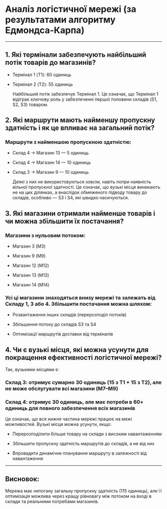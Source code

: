 # Аналіз логістичної мережі (за результатами алгоритму Едмондса-Карпа)

---

## 1. Які термінали забезпечують найбільший потік товарів до магазинів?

- Термінал 1 (T1): 60 одиниць

- Термінал 2 (T2): 55 одиниць

  Найбільший потік забезпечує Термінал 1.
  Це означає, що Термінал 1 відіграє ключову роль у забезпеченні першої половини складів (S1, S2, S3) товаром.

## 2. Які маршрути мають найменшу пропускну здатність і як це впливає на загальний потік?

### Маршрути з найменшою пропускною здатністю:

- Склад 4 → Магазин 13 — 5 одиниць

- Склад 4 → Магазин 14 — 10 одиниць

- Склад 3 → Магазин 9 — 10 одиниць

  Деякі з них не використовуються зовсім, навіть попри наявність вільної пропускної здатності. Це означає, що вузькі місця виникають не на цих ділянках, а внаслідок обмеженого підводу товару до складів, особливо — S3 і S4, які швидко насичуються.

## 3. Які магазини отримали найменше товарів і чи можна збільшити їх постачання?

### Магазини з нульовим потоком:

- Магазин 3 (M3)

- Магазин 9 (M9)

- Магазин 12 (M12)

- Магазин 13 (M13)

- Магазин 14 (M14)

### Усі ці магазини знаходяться внизу мережі та залежать від Складу 1, 3 або 4. Збільшити постачання можна шляхом:

- Розвантаження інших складів (перерозподіл потоків)

- Збільшення потоку до складів S3 та S4

- Оптимізації маршрутів доставки від терміналів

## 4. Чи є вузькі місця, які можна усунути для покращення ефективності логістичної мережі?

Так, вузькими місцями є:

### Склад 3: отримує сумарно 30 одиниць (15 з T1 + 15 з T2), але не може обслугувати всі магазини (M7–M9)

### Склад 4: отримує 30 одиниць, але має потреби в 60+ одиниць для повного забезпечення всіх магазинів

Це означає, що вся нижня частина мережі працює на межі можливостей. Вузькі місця можна усунути, якщо:

- Перерозподілити більше товару на склади з високим навантаженням

- Збільшити пропускну здатність маршрутів до складів, а не від них

- Впровадити динамічне планування маршруту в залежності від навантаження

---

## Висновок:

Мережа має непогану загальну пропускну здатність (115 одиниць), але її оптимізація можлива через кращу рівновагу між потоком на вході в склади та реальними потребами магазинів.
